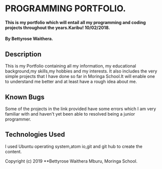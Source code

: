 # PROGRAMMING PORTFOLIO.
#### This is my portfolio which will entail all my programming and coding projects throughout the years.Karibu! 10/02/2018.
#### By Bettyrose Waithera.
## Description
This is my Portfolio containing all my information, my educational background,my skills,my hobbies and my interests. It also includes the very simple projects that I have done so far in Moringa School.It will enable one to understand me better and at least have a rough idea about me.
## Known Bugs
Some of the projects in the link provided have some errors which I am very familiar with and haven't yet been able to resolved being a junior programmer.
## Technologies Used
I used Ubuntu operating  system,atom io,git and git hub to create the content.

Copyright (c) 2019 **Bettyrose Waithera Mburu, Moringa School.

